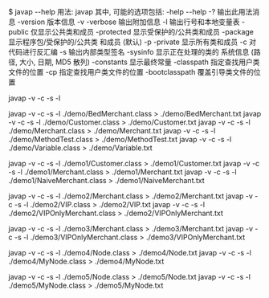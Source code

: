 $ javap --help
用法: javap <options> <classes>
其中, 可能的选项包括:
  -help  --help  -?        输出此用法消息
  -version                 版本信息
  -v  -verbose             输出附加信息
  -l                       输出行号和本地变量表
  -public                  仅显示公共类和成员
  -protected               显示受保护的/公共类和成员
  -package                 显示程序包/受保护的/公共类
                           和成员 (默认)
  -p  -private             显示所有类和成员
  -c                       对代码进行反汇编
  -s                       输出内部类型签名
  -sysinfo                 显示正在处理的类的
                           系统信息 (路径, 大小, 日期, MD5 散列)
  -constants               显示最终常量
  -classpath <path>        指定查找用户类文件的位置
  -cp <path>               指定查找用户类文件的位置
  -bootclasspath <path>    覆盖引导类文件的位置

javap -v -c -s -l 


javap -v -c -s -l ./demo/BedMerchant.class > ./demo/BedMerchant.txt
javap -v -c -s -l ./demo/Customer.class > ./demo/Customer.txt
javap -v -c -s -l ./demo/Merchant.class > ./demo/Merchant.txt
javap -v -c -s -l ./demo/MethodTest.class > ./demo/MethodTest.txt
javap -v -c -s -l ./demo/Variable.class > ./demo/Variable.txt

javap -v -c -s -l ./demo1/Customer.class > ./demo1/Customer.txt
javap -v -c -s -l ./demo1/Merchant.class > ./demo1/Merchant.txt
javap -v -c -s -l ./demo1/NaiveMerchant.class > ./demo1/NaiveMerchant.txt

javap -v -c -s -l ./demo2/Merchant.class > ./demo2/Merchant.txt
javap -v -c -s -l ./demo2/VIP.class > ./demo2/VIP.txt
javap -v -c -s -l ./demo2/VIPOnlyMerchant.class > ./demo2/VIPOnlyMerchant.txt

javap -v -c -s -l ./demo3/Merchant.class > ./demo3/Merchant.txt
javap -v -c -s -l ./demo3/VIPOnlyMerchant.class > ./demo3/VIPOnlyMerchant.txt


javap -v -c -s -l ./demo4/Node.class > ./demo4/Node.txt
javap -v -c -s -l ./demo4/MyNode.class > ./demo4/MyNode.txt


javap -v -c -s -l ./demo5/Node.class > ./demo5/Node.txt
javap -v -c -s -l ./demo5/MyNode.class > ./demo5/MyNode.txt
